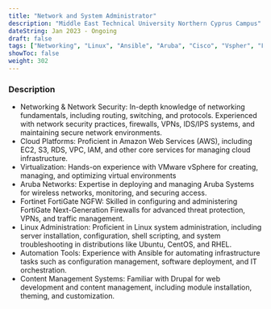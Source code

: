```yaml
---
title: "Network and System Administrator"
description: "Middle East Technical University Northern Cyprus Campus"
dateString: Jan 2023 - Ongoing
draft: false
tags: ["Networking", "Linux", "Ansible", "Aruba", "Cisco", "Vspher", "Fortigate", "AWS", "Bash", "Windows-Server", "Html", "Drupal"]
showToc: false
weight: 302
--- 
```


### Description
- Networking & Network Security: In-depth knowledge of networking fundamentals, including
routing, switching, and protocols. Experienced with network security practices, firewalls, VPNs, IDS/IPS
systems, and maintaining secure network environments.
- Cloud Platforms: Proficient in Amazon Web Services (AWS), including EC2, S3, RDS, VPC, IAM, and
other core services for managing cloud infrastructure.
- Virtualization: Hands-on experience with VMware vSphere for creating, managing, and optimizing
virtual environments
- Aruba Networks: Expertise in deploying and managing Aruba Systems for wireless networks,
monitoring, and securing access.
- Fortinet FortiGate NGFW: Skilled in configuring and administering FortiGate Next-Generation
Firewalls for advanced threat protection, VPNs, and traffic management.
- Linux Administration: Proficient in Linux system administration, including server installation,
configuration, shell scripting, and system troubleshooting in distributions like Ubuntu, CentOS, and RHEL.
- Automation Tools: Experience with Ansible for automating infrastructure tasks such as configuration
management, software deployment, and IT orchestration.
- Content Management Systems: Familiar with Drupal for web development and content management,
including module installation, theming, and customization.